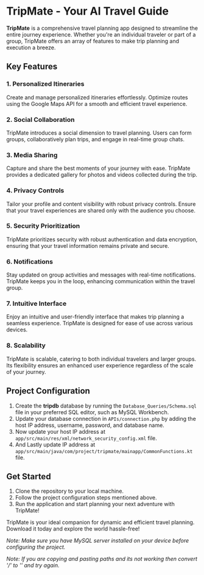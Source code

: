 # TripMate - Your AI Travel Guide

**TripMate** is a comprehensive travel planning app designed to streamline the entire journey experience. Whether you're an individual traveler or part of a group, TripMate offers an array of features to make trip planning and execution a breeze.

## Key Features

### 1. Personalized Itineraries

Create and manage personalized itineraries effortlessly. Optimize routes using the Google Maps API for a smooth and efficient travel experience.

### 2. Social Collaboration

TripMate introduces a social dimension to travel planning. Users can form groups, collaboratively plan trips, and engage in real-time group chats.

### 3. Media Sharing

Capture and share the best moments of your journey with ease. TripMate provides a dedicated gallery for photos and videos collected during the trip.

### 4. Privacy Controls

Tailor your profile and content visibility with robust privacy controls. Ensure that your travel experiences are shared only with the audience you choose.

### 5. Security Prioritization

TripMate prioritizes security with robust authentication and data encryption, ensuring that your travel information remains private and secure.

### 6. Notifications

Stay updated on group activities and messages with real-time notifications. TripMate keeps you in the loop, enhancing communication within the travel group.

### 7. Intuitive Interface

Enjoy an intuitive and user-friendly interface that makes trip planning a seamless experience. TripMate is designed for ease of use across various devices.

### 8. Scalability

TripMate is scalable, catering to both individual travelers and larger groups. Its flexibility ensures an enhanced user experience regardless of the scale of your journey.

## Project Configuration

1. Create the **tripdb** database by running the `Database_Queries/Schema.sql` file in your preferred SQL editor, such as MySQL Workbench.
2. Update your database connection in `APIs/connection.php` by adding the host IP address, username, password, and database name.
3. Now update your host IP address at `app/src/main/res/xml/network_security_config.xml` file.
4. And Lastly update IP address at `app/src/main/java/com/project/tripmate/mainapp/CommonFunctions.kt` file.

## Get Started

1. Clone the repository to your local machine.
2. Follow the project configuration steps mentioned above.
3. Run the application and start planning your next adventure with TripMate!

TripMate is your ideal companion for dynamic and efficient travel planning. Download it today and explore the world hassle-free!

*Note: Make sure you have MySQL server installed on your device before configuring the project.*

*Note: If you are copying and pasting paths and its not working then convert '/' to '' and try again.*
